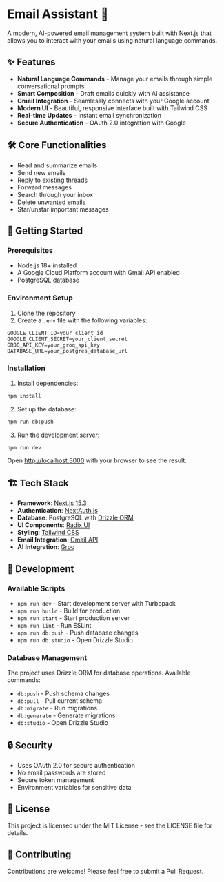 # Email Assistant 🚀

A modern, AI-powered email management system built with Next.js that allows you to interact with your emails using natural language commands.

## ✨ Features

- **Natural Language Commands** - Manage your emails through simple conversational prompts
- **Smart Composition** - Draft emails quickly with AI assistance
- **Gmail Integration** - Seamlessly connects with your Google account
- **Modern UI** - Beautiful, responsive interface built with Tailwind CSS
- **Real-time Updates** - Instant email synchronization
- **Secure Authentication** - OAuth 2.0 integration with Google

## 🛠️ Core Functionalities

- Read and summarize emails
- Send new emails
- Reply to existing threads
- Forward messages
- Search through your inbox
- Delete unwanted emails
- Star/unstar important messages

## 🚀 Getting Started

### Prerequisites

- Node.js 18+ installed
- A Google Cloud Platform account with Gmail API enabled
- PostgreSQL database

### Environment Setup

1. Clone the repository
2. Create a `.env` file with the following variables:
```env
GOOGLE_CLIENT_ID=your_client_id
GOOGLE_CLIENT_SECRET=your_client_secret
GROQ_API_KEY=your_groq_api_key
DATABASE_URL=your_postgres_database_url
```

### Installation

1. Install dependencies:
```bash
npm install
```

2. Set up the database:
```bash
npm run db:push
```

3. Run the development server:
```bash
npm run dev
```

Open [http://localhost:3000](http://localhost:3000) with your browser to see the result.

## 🏗️ Tech Stack

- **Framework**: [Next.js 15.3](https://nextjs.org/)
- **Authentication**: [NextAuth.js](https://next-auth.js.org/)
- **Database**: PostgreSQL with [Drizzle ORM](https://orm.drizzle.team/)
- **UI Components**: [Radix UI](https://www.radix-ui.com/)
- **Styling**: [Tailwind CSS](https://tailwindcss.com/)
- **Email Integration**: [Gmail API](https://developers.google.com/gmail/api)
- **AI Integration**: [Groq](https://groq.com/)

## 📝 Development

### Available Scripts

- `npm run dev` - Start development server with Turbopack
- `npm run build` - Build for production
- `npm run start` - Start production server
- `npm run lint` - Run ESLint
- `npm run db:push` - Push database changes
- `npm run db:studio` - Open Drizzle Studio

### Database Management

The project uses Drizzle ORM for database operations. Available commands:
- `db:push` - Push schema changes
- `db:pull` - Pull current schema
- `db:migrate` - Run migrations
- `db:generate` - Generate migrations
- `db:studio` - Open Drizzle Studio

## 🔒 Security

- Uses OAuth 2.0 for secure authentication
- No email passwords are stored
- Secure token management
- Environment variables for sensitive data

## 📄 License

This project is licensed under the MIT License - see the LICENSE file for details.

## 🤝 Contributing

Contributions are welcome! Please feel free to submit a Pull Request.

